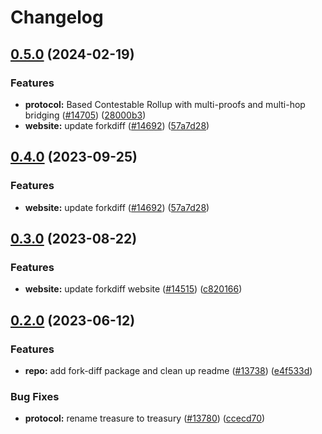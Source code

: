 # Changelog

## [0.5.0](https://github.com/resided/taiko-mono/compare/fork-diff-v0.4.0...fork-diff-v0.5.0) (2024-02-19)


### Features

* **protocol:** Based Contestable Rollup with multi-proofs and multi-hop bridging ([#14705](https://github.com/resided/taiko-mono/issues/14705)) ([28000b3](https://github.com/resided/taiko-mono/commit/28000b3ca67714e4edb00b6416e05303ae2893b5))
* **website:** update forkdiff ([#14692](https://github.com/resided/taiko-mono/issues/14692)) ([57a7d28](https://github.com/resided/taiko-mono/commit/57a7d28480f14adcb78bda25a868b520c9545566))

## [0.4.0](https://github.com/taikoxyz/taiko-mono/compare/fork-diff-v0.3.0...fork-diff-v0.4.0) (2023-09-25)


### Features

* **website:** update forkdiff ([#14692](https://github.com/taikoxyz/taiko-mono/issues/14692)) ([57a7d28](https://github.com/taikoxyz/taiko-mono/commit/57a7d28480f14adcb78bda25a868b520c9545566))

## [0.3.0](https://github.com/taikoxyz/taiko-mono/compare/fork-diff-v0.2.0...fork-diff-v0.3.0) (2023-08-22)


### Features

* **website:** update forkdiff website ([#14515](https://github.com/taikoxyz/taiko-mono/issues/14515)) ([c820166](https://github.com/taikoxyz/taiko-mono/commit/c8201660635392f1112d5ce97a5401323f880fe1))

## [0.2.0](https://github.com/taikoxyz/taiko-mono/compare/fork-diff-v0.1.0...fork-diff-v0.2.0) (2023-06-12)


### Features

* **repo:** add fork-diff package and clean up readme ([#13738](https://github.com/taikoxyz/taiko-mono/issues/13738)) ([e4f533d](https://github.com/taikoxyz/taiko-mono/commit/e4f533daeeee52c998e643c1f99d7e8cc9978147))


### Bug Fixes

* **protocol:** rename treasure to treasury ([#13780](https://github.com/taikoxyz/taiko-mono/issues/13780)) ([ccecd70](https://github.com/taikoxyz/taiko-mono/commit/ccecd708276bce3eca84b92c7c48c95b2156dd18))
